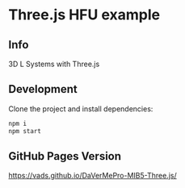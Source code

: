 # Three.js HFU example

## Info
3D L Systems with Three.js

## Development
Clone the project and install dependencies:

```bash
npm i
npm start
```

## GitHub Pages Version
https://vads.github.io/DaVerMePro-MIB5-Three.js/
